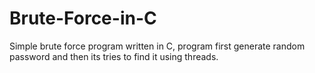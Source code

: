 # Brute-Force-in-C

Simple brute force program written in C, program first generate random password and then its tries to find it using threads.